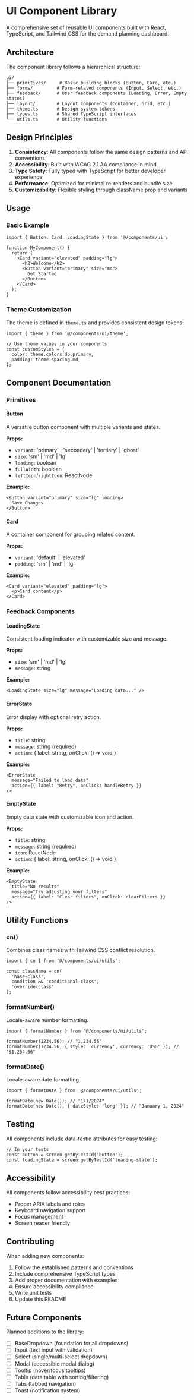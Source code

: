 # UI Component Library

A comprehensive set of reusable UI components built with React, TypeScript, and Tailwind CSS for the demand planning dashboard.

## Architecture

The component library follows a hierarchical structure:

```
ui/
├── primitives/     # Basic building blocks (Button, Card, etc.)
├── forms/         # Form-related components (Input, Select, etc.)
├── feedback/      # User feedback components (Loading, Error, Empty states)
├── layout/        # Layout components (Container, Grid, etc.)
├── theme.ts       # Design system tokens
├── types.ts       # Shared TypeScript interfaces
└── utils.ts       # Utility functions
```

## Design Principles

1. **Consistency**: All components follow the same design patterns and API conventions
2. **Accessibility**: Built with WCAG 2.1 AA compliance in mind
3. **Type Safety**: Fully typed with TypeScript for better developer experience
4. **Performance**: Optimized for minimal re-renders and bundle size
5. **Customizability**: Flexible styling through className prop and variants

## Usage

### Basic Example

```tsx
import { Button, Card, LoadingState } from '@/components/ui';

function MyComponent() {
  return (
    <Card variant="elevated" padding="lg">
      <h2>Welcome</h2>
      <Button variant="primary" size="md">
        Get Started
      </Button>
    </Card>
  );
}
```

### Theme Customization

The theme is defined in `theme.ts` and provides consistent design tokens:

```tsx
import { theme } from '@/components/ui/theme';

// Use theme values in your components
const customStyles = {
  color: theme.colors.dp.primary,
  padding: theme.spacing.md,
};
```

## Component Documentation

### Primitives

#### Button
A versatile button component with multiple variants and states.

**Props:**
- `variant`: 'primary' | 'secondary' | 'tertiary' | 'ghost'
- `size`: 'sm' | 'md' | 'lg'
- `loading`: boolean
- `fullWidth`: boolean
- `leftIcon`/`rightIcon`: ReactNode

**Example:**
```tsx
<Button variant="primary" size="lg" loading>
  Save Changes
</Button>
```

#### Card
A container component for grouping related content.

**Props:**
- `variant`: 'default' | 'elevated'
- `padding`: 'sm' | 'md' | 'lg'

**Example:**
```tsx
<Card variant="elevated" padding="lg">
  <p>Card content</p>
</Card>
```

### Feedback Components

#### LoadingState
Consistent loading indicator with customizable size and message.

**Props:**
- `size`: 'sm' | 'md' | 'lg'
- `message`: string

**Example:**
```tsx
<LoadingState size="lg" message="Loading data..." />
```

#### ErrorState
Error display with optional retry action.

**Props:**
- `title`: string
- `message`: string (required)
- `action`: { label: string, onClick: () => void }

**Example:**
```tsx
<ErrorState
  message="Failed to load data"
  action={{ label: "Retry", onClick: handleRetry }}
/>
```

#### EmptyState
Empty data state with customizable icon and action.

**Props:**
- `title`: string
- `message`: string (required)
- `icon`: ReactNode
- `action`: { label: string, onClick: () => void }

**Example:**
```tsx
<EmptyState
  title="No results"
  message="Try adjusting your filters"
  action={{ label: "Clear filters", onClick: clearFilters }}
/>
```

## Utility Functions

### cn()
Combines class names with Tailwind CSS conflict resolution.

```tsx
import { cn } from '@/components/ui/utils';

const className = cn(
  'base-class',
  condition && 'conditional-class',
  'override-class'
);
```

### formatNumber()
Locale-aware number formatting.

```tsx
import { formatNumber } from '@/components/ui/utils';

formatNumber(1234.56); // "1,234.56"
formatNumber(1234.56, { style: 'currency', currency: 'USD' }); // "$1,234.56"
```

### formatDate()
Locale-aware date formatting.

```tsx
import { formatDate } from '@/components/ui/utils';

formatDate(new Date()); // "1/1/2024"
formatDate(new Date(), { dateStyle: 'long' }); // "January 1, 2024"
```

## Testing

All components include data-testid attributes for easy testing:

```tsx
// In your tests
const button = screen.getByTestId('button');
const loadingState = screen.getByTestId('loading-state');
```

## Accessibility

All components follow accessibility best practices:
- Proper ARIA labels and roles
- Keyboard navigation support
- Focus management
- Screen reader friendly

## Contributing

When adding new components:
1. Follow the established patterns and conventions
2. Include comprehensive TypeScript types
3. Add proper documentation with examples
4. Ensure accessibility compliance
5. Write unit tests
6. Update this README

## Future Components

Planned additions to the library:
- [ ] BaseDropdown (foundation for all dropdowns)
- [ ] Input (text input with validation)
- [ ] Select (single/multi-select dropdown)
- [ ] Modal (accessible modal dialog)
- [ ] Tooltip (hover/focus tooltips)
- [ ] Table (data table with sorting/filtering)
- [ ] Tabs (tabbed navigation)
- [ ] Toast (notification system)
